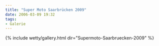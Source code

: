 ```yaml
---
title: "Super Moto Saarbrücken 2009"
date: 2006-03-09 19:32
tags: 
- Galerie
---
```

{% include wetty/gallery.html dir="Supermoto-Saarbruecken-2009" %}

